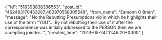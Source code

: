  {
   "id": "516393838396553",
   "post_id": "462493170453287_483970558305548",
   "from_name": "Eamonn O Brien",
   "message": "No the Rebutting Presumptions vid in which he highlights their use of the term \"YOU\"... By not rebutting their use of it after the correspondence was initially addressed to the PERSON then we are accepting joinder...",
   "created_time": "2013-05-24T11:46:20+0000"
 }
